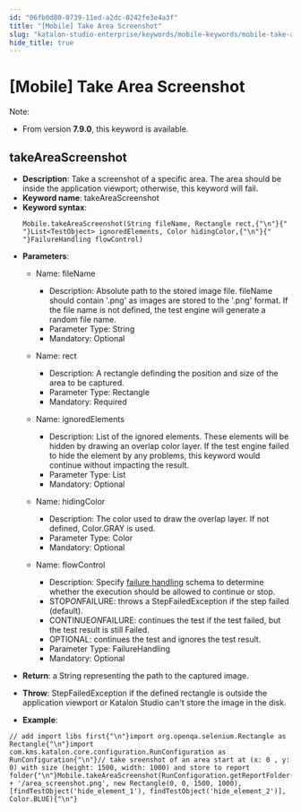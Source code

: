 ```yaml
---
id: "06fb0d80-0739-11ed-a2dc-0242fe3e4a3f"
title: "[Mobile] Take Area Screenshot"
slug: "katalon-studio-enterprise/keywords/mobile-keywords/mobile-take-area-screenshot"
hide_title: true
---
```


# <a id="id_0" class="anchor_top_offset"/><a id="ariaid-title1" class="anchor_top_offset"/>[Mobile] Take Area Screenshot

                        
<div xmlns="http://www.w3.org/1999/xhtml" className="note note note_note" id="id_0__id"><span className="note__title">Note:</span> 
  <ul className="ul"><li className="li">
      <p className="p">From version <strong className="ph b">7.9.0</strong>, this keyword is available.</p>
    </li></ul>
</div>
        

## <a id="id_0__id_1" class="anchor_top_offset"/>takeAreaScreenshot

                        
<ul xmlns="http://www.w3.org/1999/xhtml" className="ul"><li className="li"> <strong className="ph b">Description</strong>: Take a screenshot of a specific area. The area should be inside the application viewport; otherwise, this keyword will fail.</li><li className="li"> <strong className="ph b">Keyword name</strong>: takeAreaScreenshot</li><li className="li"> <strong className="ph b">Keyword syntax</strong>: <pre className="pre codeblock"><code>Mobile.takeAreaScreenshot(String fileName, Rectangle rect,{"\n"}{"               "}List&lt;TestObject&gt; ignoredElements, Color hidingColor,{"\n"}{"               "}FailureHandling flowControl)</code></pre>   </li><li className="li">     <p className="p"> <strong className="ph b">Parameters</strong>:</p>     <ul className="ul"><li className="li">         <p className="p">Name: fileName</p>         <ul className="ul"><li className="li">Description: Absolute path to the stored image file. fileName should contain '.png' as images are stored to the '.png' format. If the file name is not defined, the test engine will generate a random file name.</li><li className="li">Parameter Type: String</li><li className="li">Mandatory: Optional</li></ul>       </li><li className="li">         <p className="p">Name: rect</p>         <ul className="ul"><li className="li">Description: A rectangle definding the position and size of the area to be captured.</li><li className="li">Parameter Type: Rectangle</li><li className="li">Mandatory: Required</li></ul>       </li><li className="li">         <p className="p">Name: ignoredElements</p>         <ul className="ul"><li className="li">Description: List of the ignored elements. These elements will be hidden by drawing an overlap color layer. If the test engine failed to hide the element by any problems, this keyword would continue without impacting the result.</li><li className="li">Parameter Type: List </li><li className="li">Mandatory: Optional</li></ul>       </li><li className="li">         <p className="p">Name: hidingColor</p>         <ul className="ul"><li className="li">Description: The color used to draw the overlap layer. If not defined, Color.GRAY is used.</li><li className="li">Parameter Type: Color</li><li className="li">Mandatory: Optional</li></ul>       </li><li className="li">         <p className="p">Name: flowControl</p>         <ul className="ul"><li className="li">Description: Specify <a className="xref" href="/docs/katalon-studio-enterprise/error-management/test-maintenance/failure-handling">failure handling</a> schema to determine whether the execution should be allowed to continue or stop.</li><li className="li">STOP<em className="ph i">ON</em>FAILURE: throws a StepFailedException if the step failed (default).</li><li className="li">CONTINUE<em className="ph i">ON</em>FAILURE: continues the test if the test failed, but the test result is still Failed.</li><li className="li">OPTIONAL: continues the test and ignores the test result.</li><li className="li">Parameter Type: FailureHandling</li><li className="li">Mandatory: Optional</li></ul>       </li></ul>   </li><li className="li">     <p className="p"> <strong className="ph b">Return</strong>: a String representing the path to the captured image.</p>   </li><li className="li">     <p className="p"> <strong className="ph b">Throw</strong>: StepFailedException if the defined rectangle is outside the application viewport or Katalon Studio can't store the image in the disk.</p>   </li><li className="li">     <p className="p"> <strong className="ph b">Example</strong>:</p>   </li></ul> 
            
<pre xmlns="http://www.w3.org/1999/xhtml" className="pre codeblock"><code>// add import libs first{"\n"}import org.openqa.selenium.Rectangle as Rectangle{"\n"}import com.kms.katalon.core.configuration.RunConfiguration as RunConfiguration{"\n"}// take sreenshot of an area start at (x: 0 , y: 0) with size (height: 1500, width: 1000) and store to report folder{"\n"}Mobile.takeAreaScreenshot(RunConfiguration.getReportFolder() + '/area_screenshot.png', new Rectangle(0, 0, 1500, 1000), [findTestObject('hide_element_1'), findTestObject('hide_element_2')], Color.BLUE){"\n"}</code></pre> 
        
